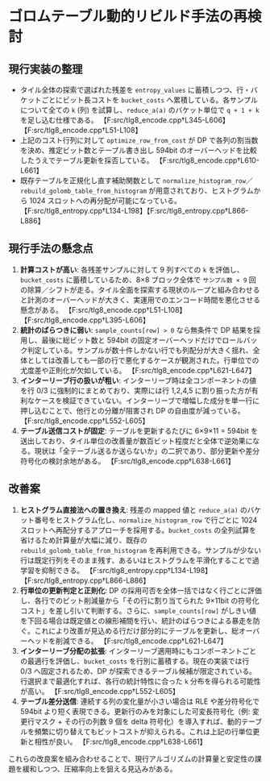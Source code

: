 # ゴロムテーブル動的リビルド手法の再検討

## 現行実装の整理
- タイル全体の探索で選ばれた残差を `entropy_values` に蓄積しつつ、行・バケットごとにビット長コストを `bucket_costs` へ累積している。各サンプルについて全ての `k` (列) を試算し、`reduce_a(a)` のバケット単位で `q + 1 + k` を足し込む仕様である。 【F:src/tlg8_encode.cpp†L345-L606】【F:src/tlg8_encode.cpp†L51-L108】
- 上記のコスト行列に対して `optimize_row_from_cost` が DP で各列の割当数を決め、推定ビット数とテーブル書き出し 594bit のオーバーヘッドを比較したうえでテーブル更新を採否している。 【F:src/tlg8_encode.cpp†L610-L661】
- 既存テーブルを正規化し直す補助関数として `normalize_histogram_row`／`rebuild_golomb_table_from_histogram` が用意されており、ヒストグラムから 1024 スロットへの再分配が可能になっている。 【F:src/tlg8_entropy.cpp†L134-L198】【F:src/tlg8_entropy.cpp†L866-L886】

## 現行手法の懸念点
1. **計算コストが高い**: 各残差サンプルに対して 9 列すべての `k` を評価し、`bucket_costs` に蓄積しているため、8×8 ブロック全体で `サンプル数 × 9` 回の除算／シフトが走る。タイル全面を探索する現状のループと組み合わせると計測のオーバーヘッドが大きく、実運用でのエンコード時間を悪化させる懸念がある。 【F:src/tlg8_encode.cpp†L51-L108】【F:src/tlg8_encode.cpp†L395-L606】
2. **統計のばらつきに弱い**: `sample_counts[row] > 0` なら無条件で DP 結果を採用し、最後に総ビット数と 594bit の固定オーバーヘッドだけでロールバック判定している。サンプルが数十件しかない行でも列配分が大きく揺れ、全体としては改善しても一部の行で悪化するケースが観測された。行単位での尤度差や正則化が欠如している。 【F:src/tlg8_encode.cpp†L621-L647】
3. **インターリーブ行の扱いが粗い**: インターリーブ時は全コンポーネントの値を行 0/3 に強制的にまとめており、実際には行 1,2,4,5 に割り振った方が有利なケースを検証できていない。インターリーブで増幅した成分を単一行に押し込むことで、他行との分離が阻害され DP の自由度が減っている。 【F:src/tlg8_encode.cpp†L552-L605】
4. **テーブル送信コストが固定**: テーブルを更新するたびに 6×9×11 = 594bit を送出しており、タイル単位の改善量が数百ビット程度だと全体で逆効果になる。現状は「全テーブル送るか送らないか」の二択であり、部分更新や差分符号化の検討余地がある。 【F:src/tlg8_encode.cpp†L638-L661】

## 改善案
1. **ヒストグラム直接法への置き換え**: 残差の mapped 値と `reduce_a(a)` のバケット番号をヒストグラム化し、`normalize_histogram_row` で行ごとに 1024 スロットへ再配分するアプローチを採用する。`bucket_costs` の全列試算を省けるため計算量が大幅に減り、既存の `rebuild_golomb_table_from_histogram` を再利用できる。サンプルが少ない行は既定行列をそのまま残す、あるいはヒストグラムを平滑化することで過学習を抑制できる。 【F:src/tlg8_entropy.cpp†L134-L198】【F:src/tlg8_entropy.cpp†L866-L886】
2. **行単位の更新判定と正則化**: DP の採用可否を全体一括ではなく行ごとに評価し、各行でのビット削減量から「その行に割り当てられた 9×11bit の符号化コスト」を差し引いて判断する。さらに、`sample_counts[row]` がしきい値を下回る場合は既定値との線形補間を行い、統計のばらつきによる暴走を防ぐ。これにより改善が見込める行だけ部分的にテーブルを更新し、総オーバーヘッドを削減できる。 【F:src/tlg8_encode.cpp†L621-L647】
3. **インターリーブ分配の拡張**: インターリーブ適用時にもコンポーネントごとの最適行を評価し、`bucket_costs` を行別に蓄積する。現在の実装では行 0/3 へ固定されるため、DP が探索できるテーブル候補が限定されている。行選択まで最適化すれば、各行の統計特性に合った `k` 分布を得られる可能性が高い。 【F:src/tlg8_encode.cpp†L552-L605】
4. **テーブル差分送信**: 連続する列の変化量が小さい場合は RLE や差分符号化で 594bit より短く表現できる。更新行のみを対象にした可変長符号化（例: 変更行マスク + その行の列数 9 個を delta 符号化）を導入すれば、動的テーブルを頻繁に切り替えてもビットコストが抑えられる。これは上記の行単位更新と相性が良い。 【F:src/tlg8_encode.cpp†L638-L661】

これらの改良案を組み合わせることで、現行アルゴリズムの計算量と安定性の課題を緩和しつつ、圧縮率向上を狙える見込みがある。
